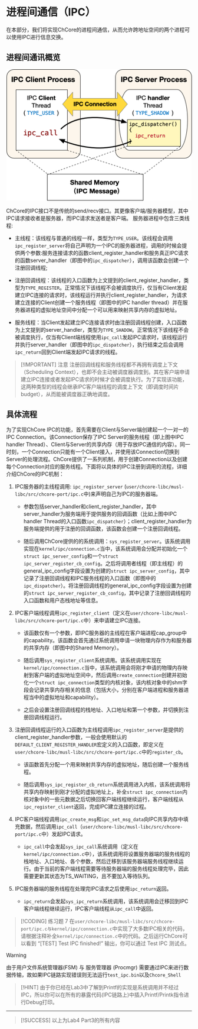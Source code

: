 # 进程间通信（IPC）

<!-- toc -->

在本部分，我们将实现ChCore的进程间通信，从而允许跨地址空间的两个进程可以使用IPC进行信息交换。

## 进程间通讯概览

![IPC-overview](./assets/IPC-overview.png)

ChCore的IPC接口不是传统的send/recv接口。其更像客户端/服务器模型，其中IPC请求接收者是服务器，而IPC请求发送者是客户端。 服务器进程中包含三类线程:

* 主线程：该线程与普通的线程一样，类型为`TYPE_USER`。该线程会调用`ipc_register_server`将自己声明为一个IPC的服务器进程，调用的时候会提供两个参数:服务连接请求的函数client_register_handler和服务真正IPC请求的函数server_handler（即图中的`ipc_dispatcher`），调用该函数会创建一个注册回调线程;

* 注册回调线程：该线程的入口函数为上文提到的client_register_handler，类型为`TYPE_REGISTER`。正常情况下该线程不会被调度执行，仅当有Client发起建立IPC连接的请求时，该线程运行并执行client_register_handler，为请求建立连接的Client创建一个服务线程（即图中的IPC handler thread）并在服务器进程的虚拟地址空间中分配一个可以用来映射共享内存的虚拟地址。

* 服务线程：当Client发起建立IPC连接请求时由注册回调线程创建，入口函数为上文提到的server_handler，类型为`TYPE_SHADOW`。正常情况下该线程不会被调度执行，仅当有Client端线程使用`ipc_call`发起IPC请求时，该线程运行并执行server_handler（即图中的`ipc_dispatcher`），执行结束之后会调用`ipc_return`回到Client端发起IPC请求的线程。

> [!IMPORTANT] 注意
> 注册回调线程和服务线程都不再拥有调度上下文（Scheduling Context），也即不会主动被调度器调度到。其在客户端申请建立IPC连接或者发起IPC请求的时候才会被调度执行。为了实现该功能，这两种类型的线程会继承IPC客户端线程的调度上下文（即调度时间片budget），从而能被调度器正确地调度。

## 具体流程

为了实现ChCore IPC的功能，首先需要在Client与Server端创建起一个一对一的IPC Connection。该Connection保存了IPC Server的服务线程（即上图中IPC handler Thread）、Client与Server的共享内存（用于存放IPC通信的内容）。同一时刻，一个Connection只能有一个Client接入，并使用该Connection切换到Server的处理流程。ChCore提供了一系列机制，用于创建Connection以及创建每个Connection对应的服务线程。下面将以具体的IPC注册到调用的流程，详细介绍ChCore的IPC机制：

1. IPC服务器的主线程调用: `ipc_register_server` (`user/chcore-libc/musl-libc/src/chcore-port/ipc.c`中)来声明自己为IPC的服务器端。

    * 参数包括server_handler和client_register_handler，其中server_handler为服务端用于提供服务的回调函数（比如上图中IPC handler Thread的入口函数`ipc_dispatcher`）；client_register_handler为服务端提供的用于注册的回调函数，该函数会创建一个注册回调线程。

    * 随后调用ChCore提供的的系统调用：`sys_register_server`。该系统调用实现在`kernel/ipc/connection.c`当中，该系统调用会分配并初始化一个`struct ipc_server_config`和一个`struct ipc_server_register_cb_config`。之后将调用者线程（即主线程）的general_ipc_config字段设置为创建的`struct ipc_server_config`，其中记录了注册回调线程和IPC服务线程的入口函数（即图中的`ipc_dispatcher`）。将注册回调线程的general_ipc_config字段设置为创建的`struct ipc_server_register_cb_config`，其中记录了注册回调线程的入口函数和用户态栈地址等信息。

2. IPC客户端线程调用`ipc_register_client`（定义在`user/chcore-libc/musl-libc/src/chcore-port/ipc.c`中）来申请建立IPC连接。

    * 该函数仅有一个参数，即IPC服务器的主线程在客户端进程cap_group中的capability。该函数会首先通过系统调用申请一块物理内存作为和服务器的共享内存（即图中的Shared Memory）。

    * 随后调用`sys_register_client`系统调用。该系统调用实现在`kernel/ipc/connection.c`当中，该系统调用会将刚才申请的物理内存映射到客户端的虚拟地址空间中，然后调用`create_connection`创建并初始化一个`struct ipc_connection`类型的内核对象，该内核对象中的shm字段会记录共享内存相关的信息（包括大小，分别在客户端进程和服务器进程当中的虚拟地址和capability）。

    * 之后会设置注册回调线程的栈地址、入口地址和第一个参数，并切换到注册回调线程运行。
3. 注册回调线程运行的入口函数为主线程调用`ipc_register_server`是提供的client_register_handler参数，一般会使用默认的`DEFAULT_CLIENT_REGISTER_HANDLER`宏定义的入口函数，即定义在`user/chcore-libc/musl-libc/src/chcore-port/ipc.c`中的`register_cb`。

    * 该函数首先分配一个用来映射共享内存的虚拟地址，随后创建一个服务线程。

    * 随后调用`sys_ipc_register_cb_return`系统调用进入内核，该系统调用将共享内存映射到刚才分配的虚拟地址上，补全`struct ipc_connection`内核对象中的一些元数据之后切换回客户端线程继续运行，客户端线程从`ipc_register_client`返回，完成IPC建立连接的过程。

4. IPC客户端线程调用`ipc_create_msg`和`ipc_set_msg_data`向IPC共享内存中填充数据，然后调用`ipc_call`（`user/chcore-libc/musl-libc/src/chcore-port/ipc.c`中）发起IPC请求。

    * `ipc_call`中会发起`sys_ipc_call`系统调用（定义在`kernel/ipc/connection.c`中），该系统调用将设置服务器端的服务线程的栈地址、入口地址、各个参数，然后迁移到该服务器端服务线程继续运行。由于当前的客户端线程需要等待服务器端的服务线程处理完毕，因此需要更新其状态为TS_WAITING，且不要加入等待队列。

5. IPC服务器端的服务线程在处理完IPC请求之后使用`ipc_return`返回。
    * `ipc_return`会发起`sys_ipc_return`系统调用，该系统调用会迁移回到IPC客户端线程继续运行，IPC客户端线程从`ipc_call`中返回。

> [!CODING] 练习题 7
> 在`user/chcore-libc/musl-libc/src/chcore-port/ipc.c与kernel/ipc/connection.c`中实现了大多数IPC相关的代码，请根据注释补全`kernel/ipc/connection.c`中的代码。之后运行ChCore可以看到 “[TEST] Test IPC finished!” 输出，你可以通过 Test IPC 测试点。

> [!WARNING]
> 由于用户文件系统管理器(FSM) 与 服务管理器 (Procmgr) 需要通过IPC来进行数据传输，故如果IPC链路实现错误则无法运行`test_ipc.bin`以及`Chcore_Shell`

> [!HINT]
> 由于你已经在Lab3中了解到Printf的实现是系统调用并不经过IPC，所以你可以在所有的暴露代码(IPC链路上)中插入Printf/Printk指令进行Debug打印。

---

> [!SUCCESS]
> 以上为Lab4 Part3的所有内容
